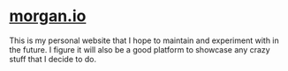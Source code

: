 # [morgan.io](http://morgan.io)
This is my personal website that I hope to maintain and experiment with in the future.  I figure it will also be a good platform to showcase any crazy stuff that I decide to do.
